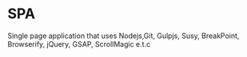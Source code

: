 # SPA
Single page application that uses Nodejs,Git, Gulpjs, Susy, BreakPoint, Browserify, jQuery, GSAP, ScrollMagic e.t.c

